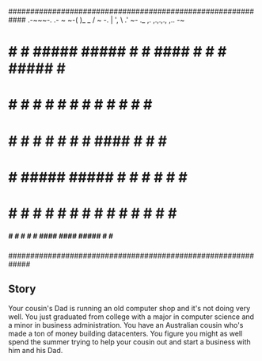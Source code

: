 ############################################################
          .-~~~-.
  .- ~ ~-(       )_ _
 /                    ~ -.
|                          ',
 \                         .'
   ~- ._ ,. ,.,.,., ,.. -~
  #####                                 #####                
 #     # # #####  #####  #    #  ####  #     # # ##### #   # 
 #       # #    # #    # #    # #      #       #   #    # #  
 #       # #    # #    # #    #  ####  #       #   #     #   
 #       # #####  #####  #    #      # #       #   #     #   
 #     # # #   #  #   #  #    # #    # #     # #   #     #   
  #####  # #    # #    #  ####   ####   #####  #   #     #   
                                                             
#############################################################

## Story

Your cousin's Dad is running an old computer shop and it's not doing very well. You just graduated from college with a major in computer science and a minor in business administration. You have an Australian cousin who's made a ton of money building datacenters. You figure you might as well spend the summer trying to help your cousin out and start a business with him and his Dad.

##